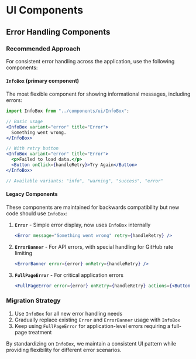 # UI Components

## Error Handling Components

### Recommended Approach

For consistent error handling across the application, use the following components:

#### `InfoBox` (primary component)

The most flexible component for showing informational messages, including errors:

```jsx
import InfoBox from "../components/ui/InfoBox";

// Basic usage
<InfoBox variant="error" title="Error">
  Something went wrong.
</InfoBox>

// With retry button
<InfoBox variant="error" title="Error">
  <p>Failed to load data.</p>
  <Button onClick={handleRetry}>Try Again</Button>
</InfoBox>

// Available variants: "info", "warning", "success", "error"
```

#### Legacy Components

These components are maintained for backwards compatibility but new code should use `InfoBox`:

1. **`Error`** - Simple error display, now uses `InfoBox` internally

   ```jsx
   <Error message="Something went wrong" retry={handleRetry} />
   ```

2. **`ErrorBanner`** - For API errors, with special handling for GitHub rate limiting

   ```jsx
   <ErrorBanner error={error} onRetry={handleRetry} />
   ```

3. **`FullPageError`** - For critical application errors
   ```jsx
   <FullPageError error={error} onRetry={handleRetry} actions={<Button>Go Home</Button>} />
   ```

### Migration Strategy

1. Use `InfoBox` for all new error handling needs
2. Gradually replace existing `Error` and `ErrorBanner` usage with `InfoBox`
3. Keep using `FullPageError` for application-level errors requiring a full-page treatment

By standardizing on `InfoBox`, we maintain a consistent UI pattern while providing flexibility for different error scenarios.
